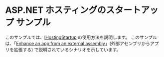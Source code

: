 # <a name="aspnet-hosting-startup-sample"></a>ASP.NET ホスティングのスタートアップ サンプル

このサンプルでは、[IHostingStartup](https://docs.microsoft.com/dotnet/api/microsoft.aspnetcore.hosting.ihostingstartup) の使用方法を説明します。 このサンプルは、「[Enhance an app from an external assembly](https://docs.microsoft.com/aspnet/core/fundamentals/configuration/platform-specific-configuration)」(外部アセンブリからアプリを拡張する) で説明されているシナリオを示しています。
